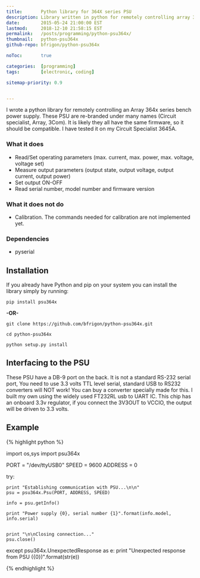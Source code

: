```yaml
---
title:       Python library for 364X series PSU
description: Library written in python for remotely controlling array 3644, 3645 and 3646 PSU
date:        2015-05-24 21:00:00 EST
lastmod:     2018-12-10 21:58:15 EST
permalink:   /posts/programming/python-psu364x/
thumbnail:   python-psu364x
github-repo: bfrigon/python-psu364x

noToc:       true

categories:  [programming]
tags:        [electronic, coding]

sitemap-priority: 0.9


---
```


I wrote a python library for remotely controlling an Array 364x series bench power supply. These PSU are re-branded under many names (Circuit specialist, Array, 3Com). It is likely they all have the same firmware, so it should be compatible. I have tested it on my Circuit Specialist 3645A.

<!--more-->


### What it does

* Read/Set operating parameters (max. current, max. power, max. voltage, voltage set)
* Measure output parameters (output state, output voltage, output current, output power)
* Set output ON-OFF
* Read serial number, model number and firmware version

### What it does not do

* Calibration. The commands needed for calibration are not implemented yet.


### Dependencies


* pyserial


## Installation

If you already have Python and pip on your system you can install the library simply by running:

    pip install psu364x


**-OR-**

    git clone https://github.com/bfrigon/python-psu364x.git

    cd python-psu364x

    python setup.py install


## Interfacing to the PSU

These PSU have a DB-9 port on the back. It is not a standard RS-232 serial port, You need to use 3.3 volts TTL level serial, standard USB to RS232 converters will NOT work! You can buy a converter specially made for this. I built my own using the widely used FT232RL usb to UART IC. This chip has an onboard 3.3v regulator, if you connect the 3V3OUT to VCCIO, the output will be driven to 3.3 volts.


## Example

{% highlight python %}

import os,sys
import psu364x

PORT = "/dev/ttyUSB0"
SPEED = 9600
ADDRESS = 0

try:

    print "Establishing communication with PSU...\n\n"
    psu = psu364x.Psu(PORT, ADDRESS, SPEED)

    info = psu.getInfo()

    print "Power supply {0}, serial number {1}".format(info.model, info.serial)


    print "\n\nClosing connection..."
    psu.close()

except psu364x.UnexpectedResponse as e:
    print "Unexpected response from PSU ({0})".format(str(e))

{% endhighlight %}




